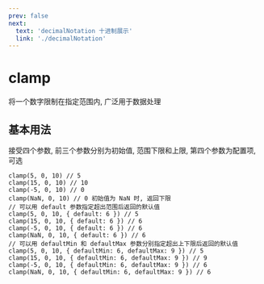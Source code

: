 ```yaml
---
prev: false
next:
  text: 'decimalNotation 十进制展示'
  link: './decimalNotation'
---
```


# clamp

<VersionTag version="0.2.2" />

将一个数字限制在指定范围内, 广泛用于数据处理

## 基本用法

接受四个参数, 前三个参数分别为初始值, 范围下限和上限, 第四个参数为配置项, 可选

```JS
clamp(5, 0, 10) // 5
clamp(15, 0, 10) // 10
clamp(-5, 0, 10) // 0
clamp(NaN, 0, 10) // 0 初始值为 NaN 时, 返回下限
// 可以用 default 参数指定超出范围后返回的默认值
clamp(5, 0, 10, { default: 6 }) // 5
clamp(15, 0, 10, { default: 6 }) // 6
clamp(-5, 0, 10, { default: 6 }) // 6
clamp(NaN, 0, 10, { default: 6 }) // 6
// 可以用 defaultMin 和 defaultMax 参数分别指定超出上下限后返回的默认值
clamp(5, 0, 10, { defaultMin: 6, defaultMax: 9 }) // 5
clamp(15, 0, 10, { defaultMin: 6, defaultMax: 9 }) // 9
clamp(-5, 0, 10, { defaultMin: 6, defaultMax: 9 }) // 6
clamp(NaN, 0, 10, { defaultMin: 6, defaultMax: 9 }) // 6
```
